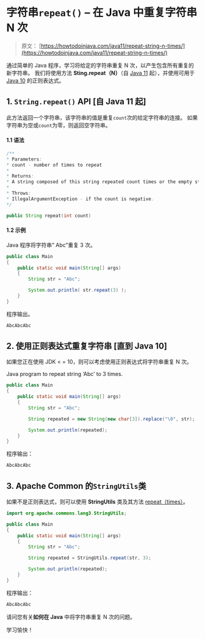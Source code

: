 # 字符串`repeat()` – 在 Java 中重复字符串 N 次

> 原文： [https://howtodoinjava.com/java11/repeat-string-n-times/](https://howtodoinjava.com/java11/repeat-string-n-times/)

通过简单的 Java 程序，学习将给定的字符串重复 N 次，以产生包含所有重复的新字符串。 我们将使用方法 **Sting.repeat（N）**（自 [Java 11](https://howtodoinjava.com/java11/features-enhancements/) 起），并使用可用于 [Java 10](https://howtodoinjava.com/java10/java10-features/) 的正则表达式。

## 1\. `String.repeat()` API [自 Java 11 起]

此方法返回一个字符串，该字符串的值是重复`count`次的给定字符串的连接。 如果字符串为空或`count`为零，则返回空字符串。

#### 1.1 语法

```java
/**
* Parameters:
* count - number of times to repeat
* 
* Returns:
* A string composed of this string repeated count times or the empty string if this string is empty or count is zero
* 
* Throws:
* IllegalArgumentException - if the count is negative.
*/

public String repeat​(int count)

```

#### 1.2 示例

Java 程序将字符串“ Abc”重复 3 次。

```java
public class Main 
{
	public static void main(String[] args) 
	{
		String str = "Abc";

		System.out.println( str.repeat(3) );
	}
}

```

程序输出。

```java
AbcAbcAbc

```

## 2\. 使用正则表达式重复字符串 [直到 Java 10]

如果您正在使用 JDK < = 10，则可以考虑使用正则表达式将字符串重复 N 次。

Java program to repeat string ‘Abc’ to 3 times.

```java
public class Main 
{
	public static void main(String[] args) 
	{
		String str = "Abc";

		String repeated = new String(new char[3]).replace("\0", str);

		System.out.println(repeated);
	}
}

```

程序输出：

```java
AbcAbcAbc

```

## 3\. Apache Common 的`StringUtils`类

如果不是正则表达式，则可以使用 **StringUtils** 类及其方法 [repeat（times）](https://commons.apache.org/proper/commons-lang/javadocs/api-3.1/org/apache/commons/lang3/StringUtils.html#repeat(java.lang.String,%20int))。

```java
import org.apache.commons.lang3.StringUtils;

public class Main 
{
	public static void main(String[] args) 
	{
		String str = "Abc";

		String repeated = StringUtils.repeat(str, 3);

		System.out.println(repeated);
	}
}

```

程序输出：

```java
AbcAbcAbc

```

请问您有关**如何在 Java** 中将字符串重复 N 次的问题。

学习愉快！